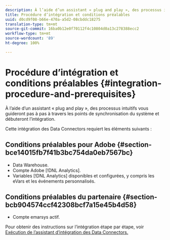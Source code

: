 ```yaml
---
description: À l’aide d’un assistant « plug and play », des processus intuitifs vous guideront pas à pas à travers les points de synchronisation du système et débuteront l’intégration.
title: Procédure d’intégration et conditions préalables
uuid: d0cd9f08-b66e-470a-a5d2-08cbddc18275
translation-type: tm+mt
source-git-commit: 16ba0b12e0f70112f4c10804d0a13c278388ecc2
workflow-type: tm+mt
source-wordcount: '89'
ht-degree: 100%

---
```



# Procédure d’intégration et conditions préalables {#integration-procedure-and-prerequisites}

À l’aide d’un assistant « plug and play », des processus intuitifs vous guideront pas à pas à travers les points de synchronisation du système et débuteront l’intégration.

Cette intégration des Data Connectors requiert les éléments suivants :

## Conditions préalables pour Adobe {#section-bce14015fb7f41b3bc754da0eb7567bc}

* Data Warehouse.
* Compte Adobe [!DNL Analytics].
* Variables [!DNL Analytics] disponibles et configurées, y compris les eVars et les événements personnalisés.

## Conditions préalables du partenaire {#section-bcb904574ccf42308bcf7a15e45b4d58}

* Compte emarsys actif.

Pour obtenir des instructions sur l’intégration étape par étape, voir [Exécution de l’assistant d’intégration des Data Connectors.](/help/import/data-connectors/emarsys-overview/emarsys-wizard.md)
